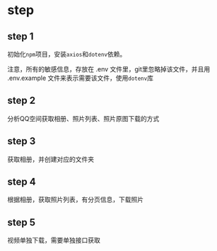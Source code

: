# step

## step 1 

初始化`npm`项目，安装`axios`和`dotenv`依赖。

注意，所有的敏感信息，存放在 .env 文件里，git里忽略掉该文件，并且用 .env.example 文件来表示需要该文件，使用`dotenv`库

## step 2

分析QQ空间获取相册、照片列表、照片原图下载的方式

## step 3 

获取相册，并创建对应的文件夹

## step 4

根据相册，获取照片列表，有分页信息，下载照片

## step 5

视频单独下载，需要单独接口获取